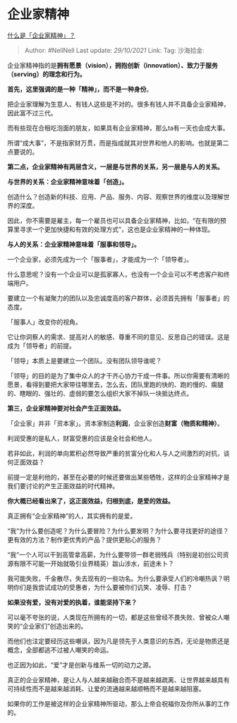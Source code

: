 # 企业家精神

[什么是「企业家精神」？](https://www.zhihu.com/question/19567312/answer/2193295977)

> Author: #NellNell
> Last update: *29/10/2021*
> Link:
> Tag:
> 沙海拾金:

企业家精神指的是**拥有愿景（vision），拥抱创新（innovation）、致力于服务（serving）的理念和行为。**

**首先，这里强调的是一种「精神」，而不是一种身份**。

把企业家理解为生意人、有钱人这些是不对的。很多有钱人并不具备企业家精神，因此富不过三代。

而有些现在合租吃泡面的朋友，如果具有企业家精神，那么ta有一天也会成大事。

所谓“成大事”，不是指家财万贯，而是指成就其对世界和他人的影响。也就是第二点要说的。

**第二点，企业家精神有两层含义，一层是与世界的关系，另一层是与人的关系。**

**与世界的关系：企业家精神意味着「创造」。**

创造什么？创造新的科技、应用、产品、服务、内容、观察世界的维度以及理解世界的深度。

因此，你不需要是雇主，每一个雇员也可以具备企业家精神，比如，“在有限的预算里寻求一个更加快捷和有效的处理方式”，这也是企业家精神的一种体现。

**与人的关系：企业家精神意味着「服事和领导」。**

一个企业家，必须先成为一个「服事者」，才能成为一个「领导者」。

什么意思呢？没有一个企业可以是孤家寡人，也没有一个企业可以不考虑客户和终端用户。

要建立一个有凝聚力的团队以及忠诚度高的客户群体，必须首先拥有「服事者」的态度。

「服事人」改变你的视角。

它让你洞察人的需求、提高对人的敏感、尊重不同的意见、反思自己的错误。这是成为「领导者」的前提。

「领导」本质上是要建立一个团队。没有团队领导谁呢？

「领导」的目的是为了集中众人的才干齐心协力干成一件事。所以你需要有清晰的愿景，看得到要把大家带往哪里去，怎么去，团队里跑的快的、跑的慢的、瘸腿的、瞎眼的、强壮的、虚弱的要怎么组织大家不掉队一块抵达终点。

**第三，企业家精神要对社会产生正面效益。**

「企业家」并非「资本家」。资本家制造**利润**，企业家创造**财富（物质和精神）**。

利润受惠的是私人，财富受惠的应该是全社会和他人。

若非如此，利润的单向累积必然导致严重的贫富分化和人与人之间激烈的对抗，谈何正面效益？

前提一定是利他的，甚至在必要的时候还要做出某些牺牲，这样的企业家精神才是我们要讨论的产生正面效益的时代精神。

**你大概已经看出来了，这正面效益，归根到底，是爱的效益。**

真正拥有“企业家精神”的人，其实拥有的是爱。

“我”为什么要创造呢？为什么要冒险？为什么要发明？为什么要寻找更好的途径？更有效的方法？制作更优秀的产品？提供更贴心的服务？

“我”一个人可以干到高管拿高薪，为什么要带领一群老弱残兵（特别是初创公司资源有限不可能一开始就吸引业界精英）跋山涉水，前途未卜？

我可能失败，千金散尽，失去现有的一些功名。为什么要承受人们的冷嘲热讽？明明你们是我尝试成功的受惠者，为什么要被你们讥笑、凌辱、打击？

**如果没有爱，没有对爱的执着，谁能坚持下来？**

可以毫不夸张的说，人类现在所拥有的一切，都是这些曾经不畏失败、曾被众人嘲笑的“企业家们”创造出来的。

而他们也注定要经历这些嘲讽，因为凡是领先于人类意识的东西，无论是物质还是概念，全部都逃不过被人嘲笑的命运。

也正因为如此，“爱”才是创新与维系一切的动力之源。

真正的企业家精神，是让人与人越来越融合而不是越来越疏离、让世界越来越具有可持续性而不是越来越消耗、让爱的流通越来越顺畅而不是越来越阻塞。

如果你的工作是被这样的企业家精神所驱动，那么上帝会祝福你及你所从事的工作的。
